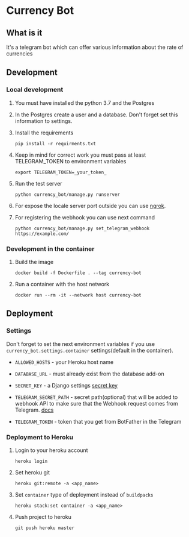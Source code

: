 # Currency Bot

## What is it

It's a telegram bot which can offer various information about the rate of currencies

## Development

### Local development

1. You must have installed the python 3.7 and the Postgres

2. In the Postgres create a user and a database. Don't forget set this information to settings.

3. Install the requirements
    
    `pip install -r requirments.txt`
 
4. Keep in mind for correct work you must pass at least TELEGRAM_TOKEN to environment variables
    
    `export TELEGRAM_TOKEN=_your_token_`
       
5. Run the test server

    `python currency_bot/manage.py runserver`
    
6. For expose the locale server port outside you can use [ngrok](https://ngrok.com/).
    
7. For registering the webhook you can use next command

    `python currency_bot/manage.py set_telegram_webhook https://example.com/`

### Development in the container

1. Build the image
 
    `docker build -f Dockerfile . --tag currency-bot`

2. Run a container with the host network

    `docker run --rm -it --network host currency-bot` 

## Deployment

### Settings

Don't forget to set the next environment variables if you use `currency_bot.settings.container` settings(default in the container).

* `ALLOWED_HOSTS` - your Heroku host name

* `DATABASE_URL` - must already exist from the database add-on

* `SECRET_KEY` - a Django settings [secret key](https://docs.djangoproject.com/en/3.0/ref/settings/#secret-key)

* `TELEGRAM_SECRET_PATH` - secret path(optional) that will be added to webhook API to make sure that the Webhook request comes from Telegram. [docs](https://core.telegram.org/bots/api#setwebhook)

* `TELEGRAM_TOKEN` - token that you get from BotFather in the Telegram

### Deployment to Heroku

1. Login to your heroku account

    `heroku login`

2. Set heroku git

    `heroku git:remote -a <app_name>`

3. Set `container` type of deployment instead of `buildpacks`

    `heroku stack:set container -a <app_name>`

4. Push project to heroku

    `git push heroku master`
